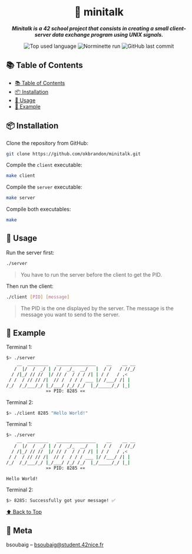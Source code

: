 <h1 align="center">📣 minitalk</h1>

<p align="center">
	<b><i>Minitalk is a 42 school project that consists in creating a small client-server data exchange program using UNIX signals.</i></b><br>
</p>

<p align="center">
	<img alt="Top used language" src="https://img.shields.io/github/languages/top/okbrandon/minitalk?color=success"/>
	<img alt="Norminette run" src="https://github.com/okbrandon/minitalk/actions/workflows/42-norminette.yml/badge.svg"/>
	<img alt="GitHub last commit" src="https://img.shields.io/github/last-commit/okbrandon/minitalk"/>
</p>

## 📚 Table of Contents

- [📚 Table of Contents](#-table-of-contents)
- [📦 Installation](#-installation)
- [📝 Usage](#-usage)
- [📝 Example](#-example)

## 📦 Installation

Clone the repository from GitHub:
```sh
git clone https://github.com/okbrandon/minitalk.git
```

Compile the `client` executable:
```sh
make client
```

Compile the `server` executable:
```sh
make server
```

Compile both executables:
```sh
make
```

## 📝 Usage

Run the server first:
```sh
./server
```
> You have to run the server before the client to get the PID.

Then run the client:
```sh
./client [PID] [message]
```
> The PID is the one displayed by the server. The message is the message you want to send to the server.

## 📝 Example

Terminal 1:
```sh
$> ./server
    __  ________   _______________    __    __ __
   /  |/  /  _/ | / /  _/_  __/   |  / /   / //_/
  / /|_/ // //  |/ // /  / / / /| | / /   / ,<
 / /  / // // /|  // /  / / / ___ |/ /___/ /| |
/_/  /_/___/_/ |_/___/ /_/ /_/  |_/_____/_/ |_|
               »» PID: 8285 ««

```

Terminal 2:
```sh
$> ./client 8285 "Hello World!"
```

Terminal 1:
```sh
$> ./server
    __  ________   _______________    __    __ __
   /  |/  /  _/ | / /  _/_  __/   |  / /   / //_/
  / /|_/ // //  |/ // /  / / / /| | / /   / ,<
 / /  / // // /|  // /  / / / ___ |/ /___/ /| |
/_/  /_/___/_/ |_/___/ /_/ /_/  |_/_____/_/ |_|
               »» PID: 8285 ««

Hello World!
```

Terminal 2:
```sh
$> 8285: Successfully got your message! ✅
```

[⬆ Back to Top](#-table-of-contents)

## 📝 Meta

bsoubaig – bsoubaig@student.42nice.fr